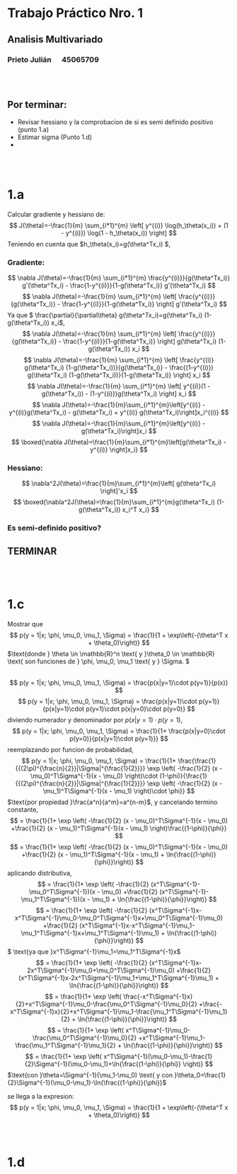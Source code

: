 # **Trabajo Práctico Nro. 1**
## **Analisis Multivariado**
### Prieto Julián &nbsp;&nbsp;&nbsp;&nbsp;&nbsp;45065709
<br>
<br>

## Por terminar:
- Revisar hessiano y la comprobacion de si es semi definido positivo (punto 1.a)
- Estimar sigma (Punto 1.d)
- 
<br>
<br>

# **1.a** 

Calcular gradiente y hessiano de:
$$
J(\theta)=-\frac{1}{m} \sum_{i*1}^{m} \left[ y^{(i)} \log(h_\theta(x_i)) + (1 - y^{(i)}) \log(1 - h_\theta(x_i)) \right]
$$
Teniendo en cuenta que $h_\theta(x_i)=g(\theta^Tx_i) $,

### **Gradiente:**
$$
\nabla J(\theta)=-\frac{1}{m} \sum_{i*1}^{m} \frac{y^{(i)}}{g(\theta^Tx_i)} g'(\theta^Tx_i) - \frac{1-y^{(i)}}{1-g(\theta^Tx_i)} g'(\theta^Tx_i)
$$
$$
\nabla J(\theta)=-\frac{1}{m} \sum_{i*1}^{m} \left[ \frac{y^{(i)}}{g(\theta^Tx_i)} - \frac{1-y^{(i)}}{1-g(\theta^Tx_i)} \right] g'(\theta^Tx_i)
$$
Ya que $ \frac{\partial}{\partial\theta} g(\theta^Tx_i)=g(\theta^Tx_i) (1-g(\theta^Tx_i)) x_i$,
$$
\nabla J(\theta)=-\frac{1}{m} \sum_{i*1}^{m} \left[ \frac{y^{(i)}}{g(\theta^Tx_i)} - \frac{1-y^{(i)}}{1-g(\theta^Tx_i)} \right] g(\theta^Tx_i) (1-g(\theta^Tx_i)) x_i
$$
$$
\nabla J(\theta)=-\frac{1}{m} \sum_{i*1}^{m} \left[ \frac{y^{(i)} g(\theta^Tx_i) (1-g(\theta^Tx_i))}{g(\theta^Tx_i)} - \frac{(1-y^{(i)}) g(\theta^Tx_i) (1-g(\theta^Tx_i))}{1-g(\theta^Tx_i)} \right] x_i
$$
$$
\nabla J(\theta)=-\frac{1}{m} \sum_{i*1}^{m} \left[ y^{(i)}(1 - g(\theta^Tx_i)) - (1-y^{(i)})g(\theta^Tx_i) \right] x_i
$$
$$
\nabla J(\theta)=-\frac{1}{m}\sum_{i*1}^{m}\left[y^{(i)} - y^{(i)}g(\theta^Tx_i) - g(\theta^Tx_i) + y^{(i)} g(\theta^Tx_i)\right]x_i^{(i)}
$$
$$
\nabla J(\theta)=-\frac{1}{m}\sum_{i*1}^{m}\left[y^{(i)} - g(\theta^Tx_i)\right]x_i
$$
$$
\boxed{\nabla J(\theta)=\frac{1}{m}\sum_{i*1}^{m}\left[g(\theta^Tx_i) - y^{(i)} \right]x_i}
$$

### **Hessiano:**
$$
\nabla^2J(\theta)=\frac{1}{m}\sum_{i*1}^{m}\left[ g(\theta^Tx_i) \right]'x_i
$$
$$
\boxed{\nabla^2J(\theta)=\frac{1}{m}\sum_{i*1}^{m}g(\theta^Tx_i) (1-g(\theta^Tx_i)) x_i^T x_i}
$$

### Es semi-definido positivo?
## TERMINAR
<br>
<br>

# **1.c**
Mostrar que
$$
p(y = 1|x; \phi, \mu_0, \mu_1, \Sigma) = \frac{1}{1 + \exp\left(-(\theta^T x + \theta_0)\right)}
$$
$\text{donde } \theta \in \mathbb{R}^n \text{ y }\theta_0 \in \mathbb{R} \text{ son funciones de } \phi, \mu_0, \mu_1 \text{ y } \Sigma. $
<br>
<br>

$$
p(y = 1|x; \phi, \mu_0, \mu_1, \Sigma) = \frac{p(x|y=1)\cdot p(y=1)}{p(x)}
$$
$$
p(y = 1|x; \phi, \mu_0, \mu_1, \Sigma) = \frac{p(x|y=1)\cdot p(y=1)}{p(x|y=1)\cdot p(y=1)\cdot p(x|y=0)\cdot p(y=0)}
$$
$\text{diviendo numerador y denominador por }p(x|y=1)\cdot p(y=1)$,
$$
p(y = 1|x; \phi, \mu_0, \mu_1, \Sigma) = \frac{1}{1+ \frac{p(x|y=0)\cdot p(y=0)}{p(x|y=1)\cdot p(y=1)}}
$$
$\text{reemplazando por funcion de probabilidad,}$
$$
p(y = 1|x; \phi, \mu_0, \mu_1, \Sigma) = \frac{1}{1+ \frac{\frac{1}{{(2\pi)^{\frac{n}{2}}|\Sigma|^{\frac{1}{2}}}} \exp \left( -\frac{1}{2} (x - \mu_0)^T\Sigma^{-1}(x - \mu_0) \right)\cdot (1-\phi)}{\frac{1}{{(2\pi)^{\frac{n}{2}}|\Sigma|^{\frac{1}{2}}}} \exp \left( -\frac{1}{2} (x - \mu_1)^T\Sigma^{-1}(x - \mu_1) \right)\cdot \phi}}
$$
$\text{por propiedad }\frac{a^n}{a^m}=a^{n-m}$,$\text{ y cancelando termino constante,}$
$$
= \frac{1}{1+ \exp \left( -\frac{1}{2} (x - \mu_0)^T\Sigma^{-1}(x - \mu_0) +\frac{1}{2} (x - \mu_1)^T\Sigma^{-1}(x - \mu_1) \right)\frac{(1-\phi)}{\phi}}
$$
$$
= \frac{1}{1+ \exp \left( -\frac{1}{2} (x - \mu_0)^T\Sigma^{-1}(x - \mu_0) +\frac{1}{2} (x - \mu_1)^T\Sigma^{-1}(x - \mu_1) + \ln{\frac{(1-\phi)}{\phi}}\right)}
$$
$\text{aplicando distributiva}$,
$$
= \frac{1}{1+ \exp \left( -\frac{1}{2} (x^T\Sigma^{-1}-\mu_0^T\Sigma^{-1})(x - \mu_0) +\frac{1}{2} (x^T\Sigma^{-1}-\mu_1^T\Sigma^{-1})(x - \mu_1) + \ln{\frac{(1-\phi)}{\phi}}\right)}
$$
$$
= \frac{1}{1+ \exp \left( -\frac{1}{2} (x^T\Sigma^{-1}x-x^T\Sigma^{-1}\mu_0-\mu_0^T\Sigma^{-1}x+\mu_0^T\Sigma^{-1}\mu_0) +\frac{1}{2} (x^T\Sigma^{-1}x-x^T\Sigma^{-1}\mu_1-\mu_1^T\Sigma^{-1}x+\mu_1^T\Sigma^{-1}\mu_1) + \ln{\frac{(1-\phi)}{\phi}}\right)}
$$
$ \text{ya que }x^T\Sigma^{-1}\mu_1=\mu_1^T\Sigma^{-1}x$
$$
= \frac{1}{1+ \exp \left( -\frac{1}{2} (x^T\Sigma^{-1}x-2x^T\Sigma^{-1}\mu_0+\mu_0^T\Sigma^{-1}\mu_0) +\frac{1}{2} (x^T\Sigma^{-1}x-2x^T\Sigma^{-1}\mu_1+\mu_1^T\Sigma^{-1}\mu_1) + \ln{\frac{(1-\phi)}{\phi}}\right)}
$$
$$
= \frac{1}{1+ \exp \left( \frac{-x^T\Sigma^{-1}x}{2}+x^T\Sigma^{-1}\mu_0-\frac{\mu_0^T\Sigma^{-1}\mu_0}{2} +\frac{-x^T\Sigma^{-1}x}{2}+x^T\Sigma^{-1}\mu_1-\frac{\mu_1^T\Sigma^{-1}\mu_1}{2} + \ln{\frac{(1-\phi)}{\phi}}\right)}
$$
$$
= \frac{1}{1+ \exp \left( x^T\Sigma^{-1}\mu_0-\frac{\mu_0^T\Sigma^{-1}\mu_0}{2} +x^T\Sigma^{-1}\mu_1-\frac{\mu_1^T\Sigma^{-1}\mu_1}{2} + \ln{\frac{(1-\phi)}{\phi}}\right)}
$$
$$
= \frac{1}{1+ \exp \left( x^T\Sigma^{-1}(\mu_0-\mu_1)-\frac{1}{2}\Sigma^{-1}(\mu_0-\mu_1)+\ln{\frac{(1-\phi)}{\phi}} \right)}
$$
$\text{con }\theta=\Sigma^{-1}(\mu_1-\mu_0) \text{ y con }\theta_0=\frac{1}{2}\Sigma^{-1}(\mu_0-\mu_1)-\ln{\frac{(1-\phi)}{\phi}}$

$\text{se llega a la expresion:}$
$$
p(y = 1|x; \phi, \mu_0, \mu_1, \Sigma) = \frac{1}{1 + \exp\left(-(\theta^T x + \theta_0)\right)}
$$
<br>
<br>

# **1.d**


